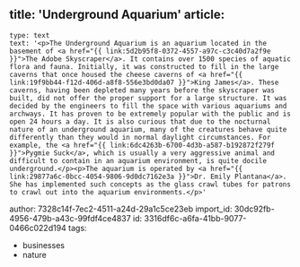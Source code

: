 title: 'Underground Aquarium'
article:
  -
    type: text
    text: '<p>The Underground Aquarium is an aquarium located in the basement of <a href="{{ link:5d2b95f8-0372-4557-a97c-c3c40d7a2f9e }}">The Adobe Skyscraper</a>. It contains over 1500 species of aquatic flora and fauna. Initially, it was constructed to fill in the large caverns that once housed the cheese caverns of <a href="{{ link:19f9bb44-f12d-406d-a8f8-556e3bd0da07 }}">King James</a>. These caverns, having been depleted many years before the skyscraper was built, did not offer the proper support for a large structure. It was decided by the engineers to fill the space with various aquariums and archways. It has proven to be extremely popular with the public and is open 24 hours a day. It is also curious that due to the nocturnal nature of an underground aquarium, many of the creatures behave quite differently than they would in normal daylight circumstances. For example, the <a href="{{ link:6dc4263b-6700-4d3b-a587-b192872f279f }}">Pygmie Suck</a>, which is usually a very aggressive animal and difficult to contain in an aquarium environment, is quite docile underground.</p><p>The aquarium is operated by <a href="{{ link:29877a6c-0bcc-4054-9806-9d0dc7162e3a }}">Dr. Emily Plantana</a>. She has implemented such concepts as the glass crawl tubes for patrons to crawl out into the aquarium environments.</p>'
author: 7328c14f-7ec2-4511-a24d-29a1c5ce23eb
import_id: 30dc92fb-4956-479b-a43c-99fdf4ce4837
id: 3316df6c-a6fa-41bb-9077-0466c022d194
tags:
  - businesses
  - nature
